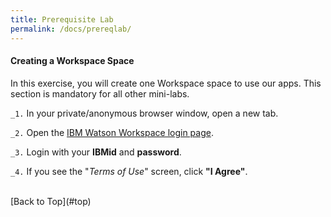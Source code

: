 ```yaml
---
title: Prerequisite Lab
permalink: /docs/prereqlab/
---
```


<a name="top"/>

<h4>Creating a Workspace Space</h4>

In this exercise, you will create one Workspace space to use our apps.  This section is mandatory for all other mini-labs.

`_1.` In your private/anonymous browser window, open a new tab.

`_2.` Open the <a href="https://login.workspace.ibm.com/">IBM Watson Workspace login page</a>.

`_3.` Login with your **IBMid** and **password**.

`_4.` If you see the "*Terms of Use*" screen, click **"I Agree"**.

<br/>
[Back to Top](#top)  
